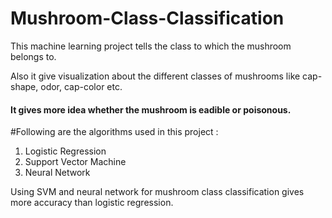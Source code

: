 # Mushroom-Class-Classification
This machine learning project tells the class to which the mushroom belongs to. 

Also it give visualization about the different classes of mushrooms like cap-shape, odor, cap-color etc.

#### It gives more idea whether the mushroom is eadible or poisonous.

#Following are the algorithms used in this project :
1. Logistic Regression
2. Support Vector Machine
3. Neural Network

Using SVM and neural network for mushroom class classification gives more accuracy than logistic regression.

